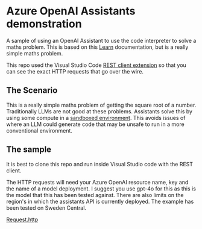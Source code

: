# Azure OpenAI Assistants demonstration

A sample of using an OpenAI Assistant to use the code interpreter to solve a maths problem. This is based on this [Learn](https://learn.microsoft.com/en-us/azure/ai-services/openai/how-to/assistant) documentation, but is a really simple maths problem.

This repo used the Visual Studio Code [REST client extension](https://github.com/Huachao/vscode-restclient) so that you can see the exact HTTP requests that go over the wire.

## The Scenario
This is a really simple maths problem of getting the square root of a number. Traditionally LLMs are not good at these problems. Assistants solve this by using some compute in a [sandboxed environment](https://learn.microsoft.com/en-us/azure/ai-services/openai/how-to/code-interpreter?tabs=python). This avoids issues of where an LLM could generate code that may be unsafe to run in a more conventional environment.

## The sample
It is best to clone this repo and run inside Visual Studio code with the REST client.

The HTTP requests will need your Azure OpenAI resource name, key and the name of a model deployment. I suggest you use gpt-4o for this as this is the model that this has been tested against.
There are also limits on the region's in which the assistants API is currently deployed. The example has been tested on Sweden Central.

[Request.http](./request.http)
